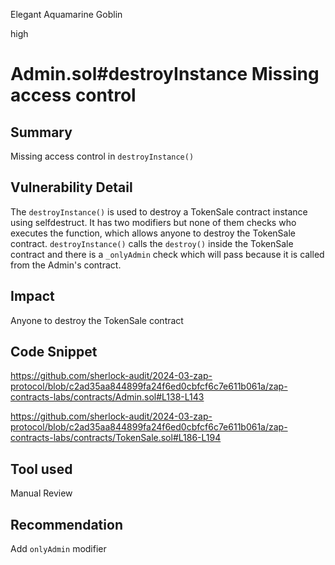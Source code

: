 Elegant Aquamarine Goblin

high

# Admin.sol#destroyInstance Missing access control

## Summary
Missing access control in `destroyInstance()`

## Vulnerability Detail
The `destroyInstance()` is used to destroy a TokenSale contract instance using selfdestruct. It has two modifiers but none of them checks who executes the function, which allows anyone to destroy the TokenSale contract. `destroyInstance()` calls the `destroy()` inside the TokenSale contract and there is a `_onlyAdmin` check which will pass because it is called from the Admin's contract.

## Impact
Anyone to destroy the TokenSale contract

## Code Snippet
https://github.com/sherlock-audit/2024-03-zap-protocol/blob/c2ad35aa844899fa24f6ed0cbfcf6c7e611b061a/zap-contracts-labs/contracts/Admin.sol#L138-L143

https://github.com/sherlock-audit/2024-03-zap-protocol/blob/c2ad35aa844899fa24f6ed0cbfcf6c7e611b061a/zap-contracts-labs/contracts/TokenSale.sol#L186-L194

## Tool used
Manual Review

## Recommendation
Add `onlyAdmin` modifier
